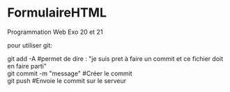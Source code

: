 # FormulaireHTML
Programmation Web
Exo 20 et 21

pour utiliser git:

git add -A                  #permet de dire : "je suis pret à faire un commit et ce fichier doit en faire parti"<br />
git commit -m "message"     #Créer le commit<br />
git push                    #Envoie le commit sur le serveur<br />